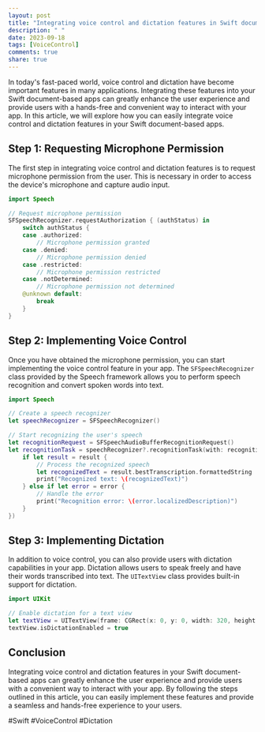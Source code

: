 ```yaml
---
layout: post
title: "Integrating voice control and dictation features in Swift document-based apps"
description: " "
date: 2023-09-18
tags: [VoiceControl]
comments: true
share: true
---
```


In today's fast-paced world, voice control and dictation have become important features in many applications. Integrating these features into your Swift document-based apps can greatly enhance the user experience and provide users with a hands-free and convenient way to interact with your app. In this article, we will explore how you can easily integrate voice control and dictation features in your Swift document-based apps.

## Step 1: Requesting Microphone Permission

The first step in integrating voice control and dictation features is to request microphone permission from the user. This is necessary in order to access the device's microphone and capture audio input.

```swift
import Speech

// Request microphone permission
SFSpeechRecognizer.requestAuthorization { (authStatus) in
    switch authStatus {
    case .authorized:
        // Microphone permission granted
    case .denied:
        // Microphone permission denied
    case .restricted:
        // Microphone permission restricted
    case .notDetermined:
        // Microphone permission not determined
    @unknown default:
        break
    }
}
```

## Step 2: Implementing Voice Control

Once you have obtained the microphone permission, you can start implementing the voice control feature in your app. The `SFSpeechRecognizer` class provided by the Speech framework allows you to perform speech recognition and convert spoken words into text.

```swift
import Speech

// Create a speech recognizer
let speechRecognizer = SFSpeechRecognizer()

// Start recognizing the user's speech
let recognitionRequest = SFSpeechAudioBufferRecognitionRequest()
let recognitionTask = speechRecognizer?.recognitionTask(with: recognitionRequest, resultHandler: { (result, error) in
    if let result = result {
        // Process the recognized speech
        let recognizedText = result.bestTranscription.formattedString
        print("Recognized text: \(recognizedText)")
    } else if let error = error {
        // Handle the error
        print("Recognition error: \(error.localizedDescription)")
    }
})
```

## Step 3: Implementing Dictation

In addition to voice control, you can also provide users with dictation capabilities in your app. Dictation allows users to speak freely and have their words transcribed into text. The `UITextView` class provides built-in support for dictation.

```swift
import UIKit

// Enable dictation for a text view
let textView = UITextView(frame: CGRect(x: 0, y: 0, width: 320, height: 200))
textView.isDictationEnabled = true
```

## Conclusion

Integrating voice control and dictation features in your Swift document-based apps can greatly enhance the user experience and provide users with a convenient way to interact with your app. By following the steps outlined in this article, you can easily implement these features and provide a seamless and hands-free experience to your users.

#Swift #VoiceControl #Dictation